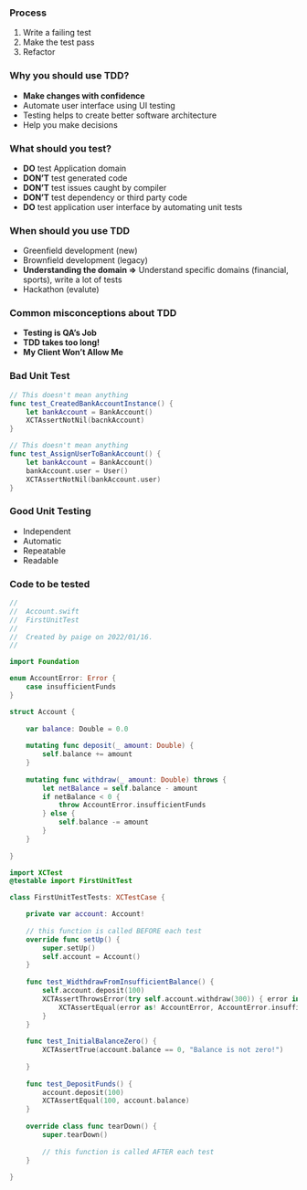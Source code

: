 ### Process

1. Write a failing test 
2. Make the test pass
3. Refactor 

### Why you should use TDD?

- **Make changes with confidence**
- Automate user interface using UI testing
- Testing helps to create better software architecture
- Help you make decisions

### What should you test?

- **DO** test Application domain
- **DON’T** test generated code
- **DON’T** test issues caught by compiler
- **DON’T** test dependency or third party code
- **DO** test application user interface by automating unit tests

### When should you use TDD

- Greenfield development (new)
- Brownfield development (legacy)
- **Understanding the domain ⇒** Understand specific domains (financial, sports), write a lot of tests
- Hackathon (evalute)

### Common misconceptions about TDD

- **Testing is QA’s Job**
- **TDD takes too long!**
- **My Client Won’t Allow Me**

### Bad Unit Test

```swift
// This doesn't mean anything 
func test_CreatedBankAccountInstance() {
	let bankAccount = BankAccount()
	XCTAssertNotNil(bacnkAccount)
}
```

```swift
// This doesn't mean anything 
func test_AssignUserToBankAccount() {
	let bankAccount = BankAccount()
	bankAccount.user = User()
	XCTAssertNotNil(bankAccount.user)
}
```

### Good Unit Testing

- Independent
- Automatic
- Repeatable
- Readable

### Code to be tested

```swift
//
//  Account.swift
//  FirstUnitTest
//
//  Created by paige on 2022/01/16.
//

import Foundation

enum AccountError: Error {
    case insufficientFunds
}

struct Account {
    
    var balance: Double = 0.0
    
    mutating func deposit(_ amount: Double) {
        self.balance += amount
    }
    
    mutating func withdraw(_ amount: Double) throws {
        let netBalance = self.balance - amount
        if netBalance < 0 {
            throw AccountError.insufficientFunds
        } else {
            self.balance -= amount
        }
    }
    
}
```

```swift
import XCTest
@testable import FirstUnitTest

class FirstUnitTestTests: XCTestCase {

    private var account: Account!
    
    // this function is called BEFORE each test
    override func setUp() {
        super.setUp()
        self.account = Account()
    }
    
    func test_WidthdrawFromInsufficientBalance() {
        self.account.deposit(100)
        XCTAssertThrowsError(try self.account.withdraw(300)) { error in
            XCTAssertEqual(error as! AccountError, AccountError.insufficientFunds)
        }
    }
    
    func test_InitialBalanceZero() {
        XCTAssertTrue(account.balance == 0, "Balance is not zero!")
        
    }
    
    func test_DepositFunds() {
        account.deposit(100)
        XCTAssertEqual(100, account.balance)
    }
    
    override class func tearDown() {
        super.tearDown()
        
        // this function is called AFTER each test
    }
    
}
```
